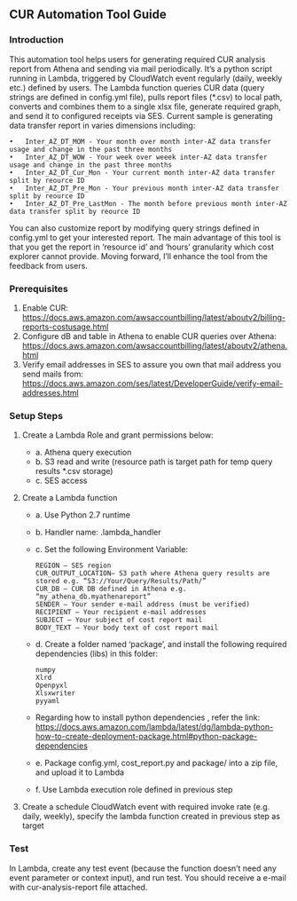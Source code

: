 ## CUR Automation Tool Guide
### Introduction
This automation tool helps users for generating required CUR analysis report from Athena and sending via mail periodically.
It’s a python script running in Lambda, triggered by CloudWatch event regularly (daily, weekly etc.) defined by users. The Lambda function queries CUR data (query strings are defined in config.yml file), pulls report files (*.csv) to local path, converts and combines them to a single xlsx file, generate required graph, and send it to configured receipts via SES.
Current sample is generating data transfer report in varies dimensions including:    

    •	Inter_AZ_DT_MOM - Your month over month inter-AZ data transfer usage and change in the past three months      
    •	Inter_AZ_DT_WOW - Your week over weeek inter-AZ data transfer usage and change in the past three months     
    •	Inter_AZ_DT_Cur_Mon - Your current month inter-AZ data transfer split by reource ID   
    •	Inter_AZ_DT_Pre_Mon - Your previous month inter-AZ data transfer split by reource ID    
    •	Inter_AZ_DT_Pre_LastMon - The month before previous month inter-AZ data transfer split by reource ID    
  
You can also customize report by modifying query strings defined in config.yml to get your interested report. The main advantage of this tool is that you get the report in ‘resource id’ and ‘hours’ granularity which cost explorer cannot provide.
Moving forward, I’ll enhance the tool from the feedback from users.


### Prerequisites
1.	Enable CUR: https://docs.aws.amazon.com/awsaccountbilling/latest/aboutv2/billing-reports-costusage.html 
2.	Configure dB and table in Athena to enable CUR queries over Athena:
https://docs.aws.amazon.com/awsaccountbilling/latest/aboutv2/athena.html 
3.	Verify email addresses in SES to assure you own that mail address you send mails from: https://docs.aws.amazon.com/ses/latest/DeveloperGuide/verify-email-addresses.html 


### Setup Steps
1.	Create a Lambda Role and grant permissions below:   
    * a. Athena query execution   
    * b. S3 read and write (resource path is target path for temp query results *.csv storage)    
    * c. SES access    
  
2.	Create a Lambda function    
    * a.	Use Python 2.7 runtime    
    * b.	Handler name: <file name>.lambda_handler    
    * c.	Set the following Environment Variable: 
          
          REGION – SES region
          CUR_OUTPUT_LOCATION– S3 path where Athena query results are stored e.g. “S3://Your/Query/Results/Path/”     
          CUR_DB – CUR DB defined in Athena e.g. “my_athena_db.myathenareport”    
          SENDER – Your sender e-mail address (must be verified)    
          RECIPIENT – Your recipient e-mail addresses   
          SUBJECT – Your subject of cost report mail    
          BODY_TEXT – Your body text of cost report mail    
    * d.	Create a folder named ‘package’, and install the following required dependencies (libs) in this folder: 
    
          numpy   
          Xlrd    
          Openpyxl    
          Xlsxwriter    
          pyyaml    
    * Regarding how to install python dependencies , refer the link: https://docs.aws.amazon.com/lambda/latest/dg/lambda-python-how-to-create-deployment-package.html#python-package-dependencies      
    * e.	Package config.yml, cost_report.py and package/ into a zip file, and upload it to Lambda    
    * f.	Use Lambda execution role defined in previous step    
  
3.	Create a schedule CloudWatch event with required invoke rate (e.g. daily, weekly), specify the lambda function created in previous step as target   

### Test
In Lambda, create any test event (because the function doesn’t need any event parameter or context input), and run test. You should receive a e-mail with cur-analysis-report file attached.

